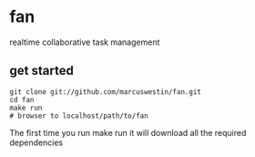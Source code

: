 fan
===

realtime collaborative task management

get started
-----------

    git clone git://github.com/marcuswestin/fan.git
    cd fan
    make run
    # browser to localhost/path/to/fan

The first time you run make run it will download all the required dependencies